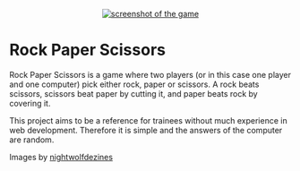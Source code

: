 <p align="center">
  <a href="https://xSuffix.github.io/rock-paper-scissors" target="_blank" rel="noopener noreferrer">
    <img src="https://user-images.githubusercontent.com/22038857/174872379-cce200a3-a1f8-461f-9516-87066c55a511.jpg" alt="screenshot of the game">
  </a>
</p>

# Rock Paper Scissors
Rock Paper Scissors is a game where two players (or in this case one player and one computer) pick either rock, paper or scissors. A rock beats scissors, scissors beat paper by cutting it, and paper beats rock by covering it.

This project aims to be a reference for trainees without much experience in web development. Therefore it is simple and the answers of the computer are random.

Images by [nightwolfdezines](https://www.vecteezy.com/vector-art/693097-rock-paper-scissors-flat-icons)
